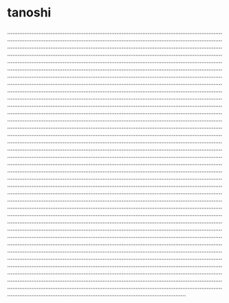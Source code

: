 # tanoshi

.......................................................................................................................................................................................................................................................................................................................................................................................................................................................................................................................................................................................................................................................................................................................................................................................................................................................................................................................................................................................................................................................................................................................................................................................................................................................................................................................................................................................................................................................................................................................................................................................................................................................................................................................................................................................................................................................................................................................................................................................................................................................................................................................................................................................................................................................................................................................................................................................................................................................................................................................................................................................................................................................................................................................................................................................................................................................................................................................................................................................................................................................................................................................................................................................................................................................................................................................................................................................................................................................................................................................................................................................................................................................................................................................................................................................................................................................................................................................................................................................................................................................................................................................................................................................................................................................................................................................................................................................................................................................................................................................................................................................................................................................................................................................................................